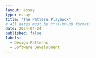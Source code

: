 ```yaml
---
layout: essay
type: essay
title: "The Pattern Playbook"
# All dates must be YYYY-MM-DD format!
date: 2024-04-24
published: false
labels:
  - Design Patterns
  - Software Development
---
```

